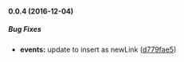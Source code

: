 #### 0.0.4 (2016-12-04)

##### Bug Fixes

* **events:** update to insert as newLink ([d779fae5](https://github.com/AncientSouls/GraphRemoved/commit/d779fae5ac8c4a8d2e12838a7c9ddb36be978b98))


